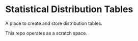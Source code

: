 # Statistical Distribution Tables

A place to create and store distribution tables.

This repo operates as a scratch space.

